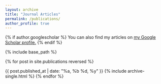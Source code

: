 ```yaml
---
layout: archive
title: "Journal Articles"
permalink: /publications/
author_profile: true
---
```


{% if author.googlescholar %}
  You can also find my articles on <u><a href="{{author.googlescholar}}">my Google Scholar profile</a>.</u>
{% endif %}

{% include base_path %}

{% for post in site.publications reversed %}
  
  {{ post.published_at | date: "%a, %b %d, %y" }}
  {% include archive-single.html %}
{% endfor %}
